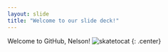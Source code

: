 ```yaml
---
layout: slide
title: "Welcome to our slide deck!"
---
```


Welcome to GitHub, Nelson!
![skatetocat](https://octodex.github.com/images/skatetocat.png)
{: .center}
